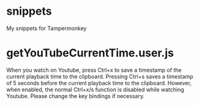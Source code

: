 # snippets
My snippets for Tampermonkey

# getYouTubeCurrentTime.user.js
When you watch on Youtube, press Ctrl+x to save a timestamp of the current playback time to the clipboard.
Pressing Ctrl+s saves a timestamp of 5 seconds before the current playback time to the clipboard.
However, when enabled, the normal Ctrl+x/s function is disabled while watching Youtube.
Please change the key bindings if necessary.
